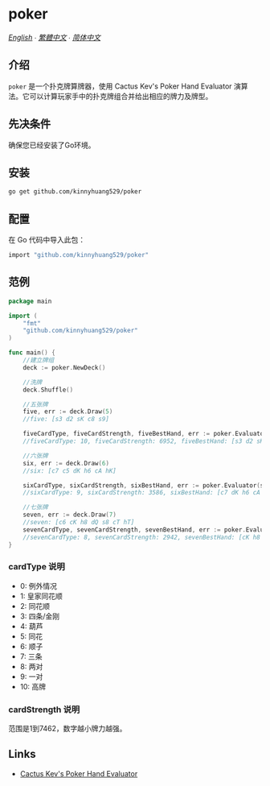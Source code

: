 # poker

*[English](README.md) ∙ [繁體中文](README_zh-tw.md) ∙ [简体中文](README_zh-cn.md)*

## 介绍
`poker` 是一个扑克牌算牌器，使用 Cactus Kev's Poker Hand Evaluator 演算法。它可以计算玩家手中的扑克牌组合并给出相应的牌力及牌型。

## 先决条件
确保您已经安装了Go环境。

## 安装
```bash
go get github.com/kinnyhuang529/poker
```

## 配置
在 Go 代码中导入此包：
```bash
import "github.com/kinnyhuang529/poker"
```

## 范例
```go
package main

import (
	"fmt"
	"github.com/kinnyhuang529/poker"
)

func main() {
	//建立牌组
	deck := poker.NewDeck()

	//洗牌
	deck.Shuffle()

	//五张牌
	five, err := deck.Draw(5)
	//five: [s3 d2 sK c8 s9]

	fiveCardType, fiveCardStrength, fiveBestHand, err := poker.Evaluator(five)
	//fiveCardType: 10, fiveCardStrength: 6952, fiveBestHand: [s3 d2 sK c8 s9]

	//六张牌
	six, err := deck.Draw(6)
	//six: [c7 c5 dK h6 cA hK]

	sixCardType, sixCardStrength, sixBestHand, err := poker.Evaluator(six)
	//sixCardType: 9, sixCardStrength: 3586, sixBestHand: [c7 dK h6 cA hK]

	//七张牌
	seven, err := deck.Draw(7)
	//seven: [c6 cK h8 dQ s8 cT hT]
	sevenCardType, sevenCardStrength, sevenBestHand, err := poker.Evaluator(seven)
	//sevenCardType: 8, sevenCardStrength: 2942, sevenBestHand: [cK h8 s8 cT hT]
}
```
### cardType 说明

- 0: 例外情况
- 1: 皇家同花顺
- 2: 同花顺
- 3: 四条/金刚
- 4: 葫芦
- 5: 同花
- 6: 顺子
- 7: 三条
- 8: 两对
- 9: 一对
- 10: 高牌

### cardStrength 说明
范围是1到7462，数字越小牌力越强。

## Links
- [Cactus Kev's Poker Hand Evaluator](https://suffe.cool/poker/evaluator.html)